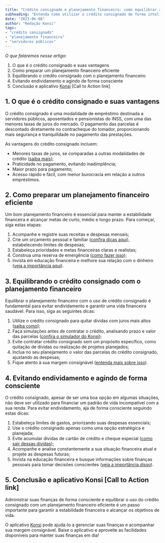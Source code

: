 ```yaml
---
title: "Crédito consignado e planejamento financeiro: como equilibrar as duas coisas"
subheading: "Entenda como utilizar o crédito consignado de forma inteligente, aliado ao planejamento financeiro."
date: "2023-06-08"
author: "Redação Konsi"
tags:
- "crédito consignado"
- "planejamento financeiro"
- "servidores públicos"
---
```


*O que falaremos nesse artigo:*
1. O que é o crédito consignado e suas vantagens
2. Como preparar um planejamento financeiro eficiente
3. Equilibrando o crédito consignado com o planejamento financeiro
4. Evitando endividamento e agindo de forma consciente
5. Conclusão e aplicativo [Konsi](https://konsi.com.br) [Call to Action link]

## 1. O que é o crédito consignado e suas vantagens

O crédito consignado é uma modalidade de empréstimo destinada a servidores públicos, aposentados e pensionistas do INSS, com uma das menores taxas de juros do mercado. O pagamento das parcelas é descontado diretamente no contracheque do tomador, proporcionando mais segurança e tranquilidade no pagamento das prestações.

As vantagens do crédito consignado incluem: 

- Menores taxas de juros, se comparadas a outras modalidades de crédito ([saiba mais](7-dicas-para-conseguir-a-menor-taxa-de-juros-no-consignado.md));
- Praticidade no pagamento, evitando inadimplência;
- Maior prazo para pagamento;
- Acesso rápido e fácil, com menor burocracia em relação a outros empréstimos.

## 2. Como preparar um planejamento financeiro eficiente

Um bom planejamento financeiro é essencial para manter a estabilidade financeira e alcançar metas de curto, médio e longo prazo. Para começar, siga estas etapas: 

1. Acompanhe e registre suas receitas e despesas mensais;
2. Crie um orçamento pessoal e familiar ([confira dicas aqui](como-criar-e-seguir-um-oramento-financeiro-pessoal-para-servidores-pblicos.md)), estabelecendo limites de despesas;
3. Estabeleça prioridades e metas financeiras claras e realistas;
4. Construa uma reserva de emergência ([como fazer isso](a-importncia-da-reserva-de-emergncia-e-como-constru-la-com-inteligncia-financeira.md));
5. Invista em educação financeira e melhore sua relação com o dinheiro ([veja a importância aqui](a-importncia-da-educao-financeira-para-servidores-pblicos-e-como-implement-la-em-sua-vida.md)).

## 3. Equilibrando o crédito consignado com o planejamento financeiro

Equilibrar o planejamento financeiro com o uso de crédito consignado é fundamental para evitar endividamento e garantir uma vida financeira saudável. Para isso, siga as seguintes dicas: 

1. Utilize o crédito consignado para quitar dívidas com juros mais altos ([saiba como](como-usar-o-crdito-consignado-para-quitar-dvidas-caras.md));
2. Faça simulações antes de contratar o crédito, analisando prazo e valor das parcelas ([confira o simulador do Konsi](simulacao-emprestimo-consignado.md));
3. Evite contratar crédito consignado sem um propósito específico, como quitação de dívidas ou realização de projetos planejados;
4. Inclua no seu planejamento o valor das parcelas do crédito consignado, ajustando as despesas;
5. Fique atento à sua margem consignável ([entenda mais sobre isso](entendendo-a-margem-consignvel-como-planejar-seu-crdito-consignado.md)).

## 4. Evitando endividamento e agindo de forma consciente

O crédito consignado, apesar de ser uma boa opção em algumas situações, não deve ser utilizado para financiar um padrão de vida incompatível com a sua renda. Para evitar endividamento, aja de forma consciente seguindo estas dicas:

1. Estabeleça limites de gastos, priorizando suas despesas essenciais;
2. Use o crédito consignado apenas como uma opção estratégica e planejada;
3. Evite acumular dívidas de cartão de crédito e cheque especial ([como sair dessas dívidas](como-sair-do-cheque-especial-como-servidor-pblico-estratgias-eficientes.md));
4. Acompanhe e analise constantemente a sua situação financeira atual e projete as despesas futuras;
5. Invista na educação financeira e busque informações sobre finanças pessoais para tomar decisões conscientes ([veja a importância disso](a-importncia-da-educao-financeira-para-servidores-pblicos-e-como-implement-la-em-sua-vida.md)).

## 5. Conclusão e aplicativo Konsi [Call to Action link]

Administrar suas finanças de forma consciente e equilibrar o uso do crédito consignado com um planejamento financeiro eficiente é um passo importante para garantir a estabilidade financeira e alcançar os objetivos de vida.

O aplicativo [Konsi](https://konsi.com.br) pode ajudá-lo a gerenciar suas finanças e acompanhar sua margem consignável. Baixe o aplicativo e aproveite as facilidades disponíveis para manter suas finanças em dia!